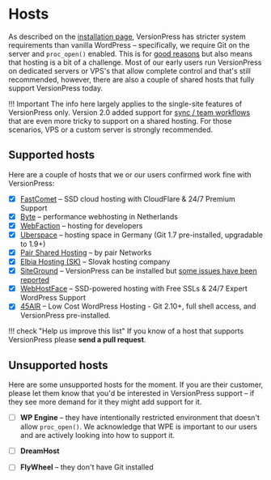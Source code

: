 # Hosts

As described on the [installation page](../getting-started/installation-uninstallation), VersionPress has stricter system requirements than vanilla WordPress – specifically, we require Git on the server and `proc_open()` enabled. This is for [good reasons](../feature-focus/git) but also means that hosting is a bit of a challenge. Most of our early users run VersionPress on dedicated servers or VPS's that allow complete control and that's still recommended, however, there are also a couple of shared hosts that fully support VersionPress today.

!!! Important
    The info here largely applies to the single-site features of VersionPress only. Version 2.0 added support for [sync / team workflows](../sync) that are even more tricky to support on a shared hosting. For those scenarios, VPS or a custom server is strongly recommended.

## Supported hosts

Here are a couple of hosts that we or our users confirmed work fine with VersionPress:

 - [x] [FastComet](http://www.fastcomet.com/) – SSD cloud hosting with CloudFlare & 24/7 Premium Support
 - [x] [Byte](https://www.byte.nl/) – performance webhosting in Netherlands
 - [x] [WebFaction](https://www.webfaction.com/) – hosting for developers
 - [x] [Uberspace](https://uberspace.de/) – hosting space in Germany (Git 1.7 pre-installed, upgradable to 1.9+)
 - [x] [Pair Shared Hosting](https://www.pair.com/hosting/shared/) – by pair Networks
 - [x] [Elbia Hosting (SK)](http://www.elbiahosting.sk/) – Slovak hosting company
 - [x] [SiteGround](https://www.siteground.com/) – VersionPress can be installed but [some issues have been reported](https://github.com/versionpress/support/issues/46)
 - [x] [WebHostFace](https://www.webhostface.com/) – SSD-powered hosting with Free SSLs & 24/7 Expert WordPress Support
 - [x] [45AIR](https://www.45air.com/) – Low Cost WordPress Hosting - Git 2.10+, full shell access, and VersionPress pre-installed.

!!! check "Help us improve this list"
    If you know of a host that supports VersionPress please **send a pull request**.


## Unsupported hosts

Here are some unsupported hosts for the moment. If you are their customer, please let them know that you'd be interested in VersionPress support – if they see more demand for it they might add support for it.

 - [ ] **WP Engine** – they have intentionally restricted environment that doesn't allow `proc_open()`. We acknowledge that WPE is important to our users and are actively looking into how to support it.
 - [ ] **DreamHost**
 - [ ] **FlyWheel** – they don't have Git installed

